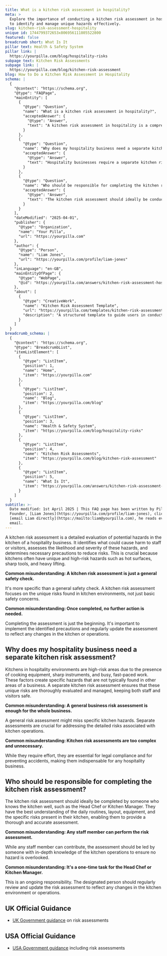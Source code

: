 ```yaml
---
title: What is a kitchen risk assessment in hospitality?
meta: >
  Explore the importance of conducting a kitchen risk assessment in hospitality
  to identify and manage unique hazards effectively.
slug: kitchen-risk-assessment-hospitality
unique id: 1744799372653x806956111805522800
featured: false
breadcrumb short: What Is It
pillar text: Health & Safety System
pillar link: |
  https://yourpilla.com/blog/hospitality-risks
subpage text: Kitchen Risk Assessments
subpage link: |
  https://yourpilla.com/blog/kitchen-risk-assessment
blog: How to Do a Kitchen Risk Assessment in Hospitality
schema: |
  {
    "@context": "https://schema.org",
    "@type": "FAQPage",
    "mainEntity": [
      {
        "@type": "Question",
        "name": "What is a kitchen risk assessment in hospitality?",
        "acceptedAnswer": {
          "@type": "Answer",
          "text": "A kitchen risk assessment in hospitality is a comprehensive evaluation of potential hazards in the kitchen. It involves identifying possible sources of harm to staff or visitors, assessing the likelihood and severity of these hazards, and establishing necessary precautions to minimize risks. This is essential due to unique and substantial hazards such as hot surfaces, sharp tools, and heavy items found in kitchens."
        }
      },
      {
        "@type": "Question",
        "name": "Why does my hospitality business need a separate kitchen risk assessment?",
        "acceptedAnswer": {
          "@type": "Answer",
          "text": "Hospitality businesses require a separate kitchen risk assessment because kitchens present specific, high-risk hazards not commonly found in other areas of the business. These include dangers from cooking equipment and sharp instruments in a fast-paced environment. A dedicated assessment ensures these unique risks are thoroughly analyzed and managed, safeguarding staff and visitors."
        }
      },
      {
        "@type": "Question",
        "name": "Who should be responsible for completing the kitchen risk assessment?",
        "acceptedAnswer": {
          "@type": "Answer",
          "text": "The kitchen risk assessment should ideally be conducted by someone familiar with the kitchen, such as the Head Chef or Kitchen Manager. Their comprehensive understanding of the kitchen's daily operations, layout, and associated risks enables them to provide a detailed and accurate assessment. It is an ongoing responsibility to regularly update the assessment to accurately reflect any changes."
        }
      }
    ],
    "dateModified": "2025-04-01",
    "publisher": {
      "@type": "Organization",
      "name": "Your Pilla",
      "url": "https://yourpilla.com"
    },
    "author": {
      "@type": "Person",
      "name": "Liam Jones",
      "url": "https://yourpilla.com/profile/liam-jones"
    },
    "inLanguage": "en-GB",
    "mainEntityOfPage": {
      "@type": "WebPage",
      "@id": "https://yourpilla.com/answers/kitchen-risk-assessment-hospitality"
    },
    "about": [
      {
        "@type": "CreativeWork",
        "name": "Kitchen Risk Assessment Template",
        "url": "https://yourpilla.com/templates/kitchen-risk-assessment",
        "description": "A structured template to guide users in conducting thorough kitchen risk assessments in the hospitality industry."
      }
    ]
  }
breadcrumb_schema: |
  {
    "@context": "https://schema.org",
    "@type": "BreadcrumbList",
    "itemListElement": [
      {
        "@type": "ListItem",
        "position": 1,
        "name": "Home",
        "item": "https://yourpilla.com"
      },
      {
        "@type": "ListItem",
        "position": 2,
        "name": "Blog",
        "item": "https://yourpilla.com/blog"
      },
      {
        "@type": "ListItem",
        "position": 3,
        "name": "Health & Safety System",
        "item": "https://yourpilla.com/blog/hospitality-risks"
      },
      {
        "@type": "ListItem",
        "position": 4,
        "name": "Kitchen Risk Assessments",
        "item": "https://yourpilla.com/blog/kitchen-risk-assessment"
      },
      {
        "@type": "ListItem",
        "position": 5,
        "name": "What Is It",
        "item": "https://yourpilla.com/answers/kitchen-risk-assessment-hospitality"
      }
    ]
  }
subtitle: >-
  Date modified: 1st April 2025 | This FAQ page has been written by Pilla
  Founder, [Liam Jones](https://yourpilla.com/profile/liam-jones), click to
  [email Liam directly](https://mailto:liam@yourpilla.com), he reads every
  email.
---
```

A kitchen risk assessment is a detailed evaluation of potential hazards in the kitchen of a hospitality business. It identifies what could cause harm to staff or visitors, assesses the likelihood and severity of these hazards, and determines necessary precautions to reduce risks. This is crucial because kitchens often have unique and high-risk hazards such as hot surfaces, sharp tools, and heavy lifting.

**Common misunderstanding: A kitchen risk assessment is just a general safety check.**

It's more specific than a general safety check. A kitchen risk assessment focuses on the unique risks found in kitchen environments, not just basic safety concerns.

**Common misunderstanding: Once completed, no further action is needed.**

Completing the assessment is just the beginning. It's important to implement the identified precautions and regularly update the assessment to reflect any changes in the kitchen or operations.

## Why does my hospitality business need a separate kitchen risk assessment?

Kitchens in hospitality environments are high-risk areas due to the presence of cooking equipment, sharp instruments, and busy, fast-paced work. These factors create specific hazards that are not typically found in other areas of a business. A separate kitchen risk assessment ensures that these unique risks are thoroughly evaluated and managed, keeping both staff and visitors safe.

**Common misunderstanding: A general business risk assessment is enough for the whole business.**

A general risk assessment might miss specific kitchen hazards. Separate assessments are crucial for addressing the detailed risks associated with kitchen operations.

**Common misunderstanding: Kitchen risk assessments are too complex and unnecessary.**

While they require effort, they are essential for legal compliance and for preventing accidents, making them indispensable for any hospitality business.

## Who should be responsible for completing the kitchen risk assessment?

The kitchen risk assessment should ideally be completed by someone who knows the kitchen well, such as the Head Chef or Kitchen Manager. They have the best understanding of the daily routines, layout, equipment, and the specific risks present in their kitchen, enabling them to provide a thorough and accurate assessment.

**Common misunderstanding: Any staff member can perform the risk assessment.**

While any staff member can contribute, the assessment should be led by someone with in-depth knowledge of the kitchen operations to ensure no hazard is overlooked.

**Common misunderstanding: It's a one-time task for the Head Chef or Kitchen Manager.**

This is an ongoing responsibility. The designated person should regularly review and update the risk assessment to reflect any changes in the kitchen environment or operations.

## UK Official Guidance

-   [UK Government guidance](https://www.hse.gov.uk/catering/risk.htm) on risk assessments

## USA Official Guidance

-   [USA Government guidance](https://www.fda.gov/regulatory-information/search-fda-guidance-documents/draft-guidance-industry-hazard-analysis-and-risk-based-preventive-controls-human-food) including risk assessments
